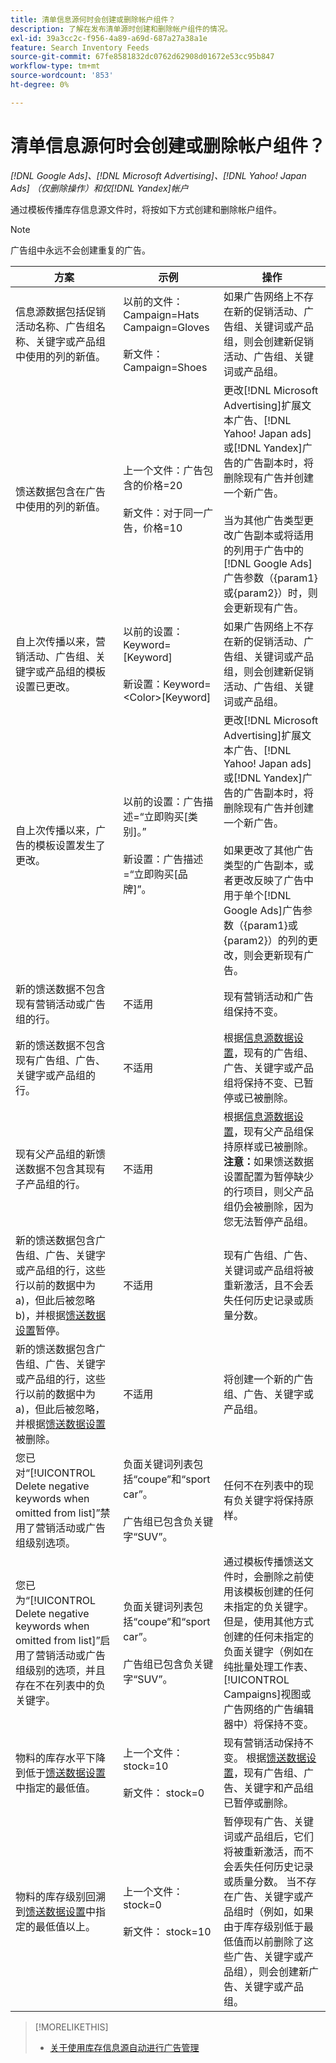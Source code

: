 ```yaml
---
title: 清单信息源何时会创建或删除帐户组件？
description: 了解在发布清单源时创建和删除帐户组件的情况。
exl-id: 39a3cc2c-f956-4a89-a69d-687a27a38a1e
feature: Search Inventory Feeds
source-git-commit: 67fe8581832dc0762d62908d01672e53cc95b847
workflow-type: tm+mt
source-wordcount: '853'
ht-degree: 0%

---
```


# 清单信息源何时会创建或删除帐户组件？

*[!DNL Google Ads]、[!DNL Microsoft Advertising]、[!DNL Yahoo! Japan Ads] （仅删除操作）和仅[!DNL Yandex]帐户*

通过模板传播库存信息源文件时，将按如下方式创建和删除帐户组件。

>[!NOTE]
>
>广告组中永远不会创建重复的广告。

| 方案 | 示例 | 操作 |
|----|----|----|
| 信息源数据包括促销活动名称、广告组名称、关键字或产品组中使用的列的新值。 | 以前的文件：<br>Campaign=Hats<br>Campaign=Gloves<br><br>新文件：<br>Campaign=Shoes | 如果广告网络上不存在新的促销活动、广告组、关键词或产品组，则会创建新促销活动、广告组、关键词或产品组。 |
| 馈送数据包含在广告中使用的列的新值。 | 上一个文件：广告包含的价格=20<br><br>新文件：对于同一广告，价格=10 | 更改[!DNL Microsoft Advertising]扩展文本广告、[!DNL Yahoo! Japan ads]或[!DNL Yandex]广告的广告副本时，将删除现有广告并创建一个新广告。<br><br>当为其他广告类型更改广告副本或将适用的列用于广告中的[!DNL Google Ads]广告参数（{param1}或{param2}）时，则会更新现有广告。 |
| 自上次传播以来，营销活动、广告组、关键字或产品组的模板设置已更改。 | 以前的设置：Keyword=[Keyword]<br><br>新设置：Keyword=&lt;Color>[Keyword] | 如果广告网络上不存在新的促销活动、广告组、关键词或产品组，则会创建新促销活动、广告组、关键词或产品组。 |
| 自上次传播以来，广告的模板设置发生了更改。 | 以前的设置：广告描述=“立即购买[类别]。”<br><br>新设置：广告描述=“立即购买[品牌]”。 | 更改[!DNL Microsoft Advertising]扩展文本广告、[!DNL Yahoo! Japan ads]或[!DNL Yandex]广告的广告副本时，将删除现有广告并创建一个新广告。<br><br>如果更改了其他广告类型的广告副本，或者更改反映了广告中用于单个[!DNL Google Ads]广告参数（{param1}或{param2}）的列的更改，则会更新现有广告。 |
| 新的馈送数据不包含现有营销活动或广告组的行。 | 不适用 | 现有营销活动和广告组保持不变。 |
| 新的馈送数据不包含现有广告组、广告、关键字或产品组的行。 | 不适用 | 根据[信息源数据设置](feed-settings-manage.md#feed-data-settings)，现有的广告组、广告、关键字或产品组将保持不变、已暂停或已被删除。 |
| 现有父产品组的新馈送数据不包含其现有子产品组的行。 | 不适用 | 根据[信息源数据设置](feed-settings-manage.md#feed-data-settings)，现有父产品组保持原样或已被删除。 <b>注意：</b>如果馈送数据设置配置为暂停缺少的行项目，则父产品组仍会被删除，因为您无法暂停产品组。 |
| 新的馈送数据包含广告组、广告、关键字或产品组的行，这些行以前的数据中为a)，但此后被忽略b)，并根据[馈送数据设置](feed-settings-manage.md#feed-data-settings)暂停。 | 不适用 | 现有广告组、广告、关键词或产品组将被重新激活，且不会丢失任何历史记录或质量分数。 |
| 新的馈送数据包含广告组、广告、关键字或产品组的行，这些行以前的数据中为a)，但此后被忽略，并根据[馈送数据设置](feed-settings-manage.md#feed-data-settings)被删除。 | 不适用 | 将创建一个新的广告组、广告、关键字或产品组。 |
| 您已对“[!UICONTROL Delete negative keywords when omitted from list]”禁用了营销活动或广告组级别选项。 | 负面关键词列表包括“coupe”和“sport car”。<br><br>广告组已包含负关键字“SUV”。 | 任何不在列表中的现有负关键字将保持原样。 |
| 您已为“[!UICONTROL Delete negative keywords when omitted from list]”启用了营销活动或广告组级别的选项，并且存在不在列表中的负关键字。 | 负面关键词列表包括“coupe”和“sport car”。<br><br>广告组已包含负关键字“SUV”。 | 通过模板传播馈送文件时，会删除之前使用该模板创建的任何未指定的负关键字。 但是，使用其他方式创建的任何未指定的负面关键字（例如在纯批量处理工作表、[!UICONTROL Campaigns]视图或广告网络的广告编辑器中）将保持不变。 | | 已发布的信息源文件的组件计划结束日期出现。 | 不适用 | 现有营销活动保持不变。 根据[馈送数据设置](feed-settings-manage.md#feed-data-settings)，现有广告组、广告和关键字将保持不变、暂停或删除。 |
| 物料的库存水平下降到低于[馈送数据设置](feed-settings-manage.md#feed-data-settings)中指定的最低值。 | 上一个文件： stock=10<br><br>新文件： stock=0 | 现有营销活动保持不变。 根据[馈送数据设置](feed-settings-manage.md#feed-data-settings)，现有广告组、广告、关键字和产品组已暂停或删除。 |
| 物料的库存级别回溯到[馈送数据设置](feed-settings-manage.md#feed-data-settings)中指定的最低值以上。 | 上一个文件： stock=0<br><br>新文件： stock=10 | 暂停现有广告、关键词或产品组后，它们将被重新激活，而不会丢失任何历史记录或质量分数。 当不存在广告、关键字或产品组时（例如，如果由于库存级别低于最低值而以前删除了这些广告、关键字或产品组），则会创建新广告、关键字或产品组。 |

>[!MORELIKETHIS]
>
>* [关于使用库存信息源自动进行广告管理](inventory-feeds-about.md)
